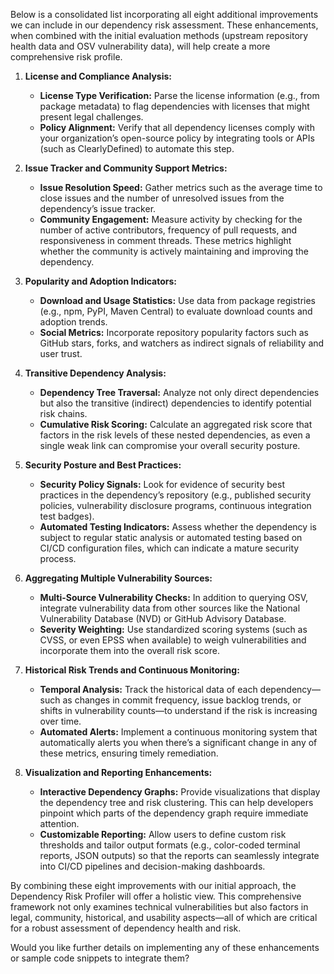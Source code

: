 Below is a consolidated list incorporating all eight additional improvements we can include in our dependency risk assessment. These enhancements, when combined with the initial evaluation methods (upstream repository health data and OSV vulnerability data), will help create a more comprehensive risk profile.

1. **License and Compliance Analysis:**  
   - **License Type Verification:** Parse the license information (e.g., from package metadata) to flag dependencies with licenses that might present legal challenges.  
   - **Policy Alignment:** Verify that all dependency licenses comply with your organization’s open-source policy by integrating tools or APIs (such as ClearlyDefined) to automate this step.

2. **Issue Tracker and Community Support Metrics:**  
   - **Issue Resolution Speed:** Gather metrics such as the average time to close issues and the number of unresolved issues from the dependency’s issue tracker.  
   - **Community Engagement:** Measure activity by checking for the number of active contributors, frequency of pull requests, and responsiveness in comment threads. These metrics highlight whether the community is actively maintaining and improving the dependency.

3. **Popularity and Adoption Indicators:**  
   - **Download and Usage Statistics:** Use data from package registries (e.g., npm, PyPI, Maven Central) to evaluate download counts and adoption trends.  
   - **Social Metrics:** Incorporate repository popularity factors such as GitHub stars, forks, and watchers as indirect signals of reliability and user trust.

4. **Transitive Dependency Analysis:**  
   - **Dependency Tree Traversal:** Analyze not only direct dependencies but also the transitive (indirect) dependencies to identify potential risk chains.  
   - **Cumulative Risk Scoring:** Calculate an aggregated risk score that factors in the risk levels of these nested dependencies, as even a single weak link can compromise your overall security posture.

5. **Security Posture and Best Practices:**  
   - **Security Policy Signals:** Look for evidence of security best practices in the dependency’s repository (e.g., published security policies, vulnerability disclosure programs, continuous integration test badges).  
   - **Automated Testing Indicators:** Assess whether the dependency is subject to regular static analysis or automated testing based on CI/CD configuration files, which can indicate a mature security process.

6. **Aggregating Multiple Vulnerability Sources:**  
   - **Multi-Source Vulnerability Checks:** In addition to querying OSV, integrate vulnerability data from other sources like the National Vulnerability Database (NVD) or GitHub Advisory Database.  
   - **Severity Weighting:** Use standardized scoring systems (such as CVSS, or even EPSS when available) to weigh vulnerabilities and incorporate them into the overall risk score.

7. **Historical Risk Trends and Continuous Monitoring:**  
   - **Temporal Analysis:** Track the historical data of each dependency—such as changes in commit frequency, issue backlog trends, or shifts in vulnerability counts—to understand if the risk is increasing over time.  
   - **Automated Alerts:** Implement a continuous monitoring system that automatically alerts you when there’s a significant change in any of these metrics, ensuring timely remediation.

8. **Visualization and Reporting Enhancements:**  
   - **Interactive Dependency Graphs:** Provide visualizations that display the dependency tree and risk clustering. This can help developers pinpoint which parts of the dependency graph require immediate attention.  
   - **Customizable Reporting:** Allow users to define custom risk thresholds and tailor output formats (e.g., color-coded terminal reports, JSON outputs) so that the reports can seamlessly integrate into CI/CD pipelines and decision-making dashboards.

By combining these eight improvements with our initial approach, the Dependency Risk Profiler will offer a holistic view. This comprehensive framework not only examines technical vulnerabilities but also factors in legal, community, historical, and usability aspects—all of which are critical for a robust assessment of dependency health and risk. 

Would you like further details on implementing any of these enhancements or sample code snippets to integrate them?